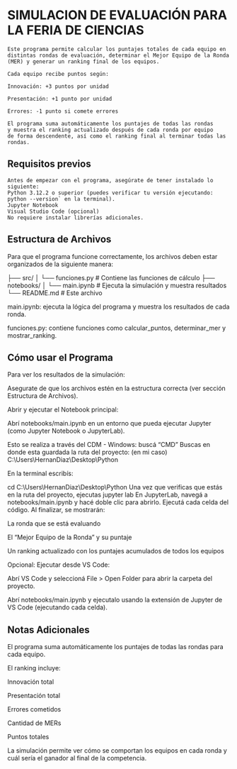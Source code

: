 # SIMULACION DE EVALUACIÓN PARA LA FERIA DE CIENCIAS
    Este programa permite calcular los puntajes totales de cada equipo en 
    distintas rondas de evaluación, determinar el Mejor Equipo de la Ronda 
    (MER) y generar un ranking final de los equipos.

    Cada equipo recibe puntos según:

    Innovación: +3 puntos por unidad

    Presentación: +1 punto por unidad

    Errores: -1 punto si comete errores

    El programa suma automáticamente los puntajes de todas las rondas
    y muestra el ranking actualizado después de cada ronda por equipo 
    de forma descendente, así como el ranking final al terminar todas las rondas.

## Requisitos previos 
    Antes de empezar con el programa, asegúrate de tener instalado lo siguiente:
    Python 3.12.2 o superior (puedes verificar tu versión ejecutando:
    python --version` en la terminal).
    Jupyter Notebook
    Visual Studio Code (opcional)
    No requiere instalar librerías adicionales.

## Estructura de Archivos

Para que el programa funcione correctamente, los archivos deben estar organizados de la
siguiente manera:

├── src/
│   └── funciones.py      # Contiene las funciones de cálculo
├── notebooks/
│   └── main.ipynb         # Ejecuta la simulación y muestra resultados
└── README.md              # Este archivo


main.ipynb: ejecuta la lógica del programa y muestra los resultados de cada ronda.

funciones.py: contiene funciones como calcular_puntos, determinar_mer y mostrar_ranking.

## Cómo usar el Programa

Para ver los resultados de la simulación:

Asegurate de que los archivos estén en la estructura correcta (ver sección Estructura de Archivos).

Abrir y ejecutar el Notebook principal:

Abrí notebooks/main.ipynb en un entorno que pueda ejecutar Jupyter (como Jupyter Notebook o JupyterLab).

Esto se realiza a través del CDM - 
Windows: buscá “CMD”
Buscas en donde esta guardada la ruta del proyecto:
(en mi caso)
C:\Users\HernanDiaz\Desktop\Python

En la terminal escribís:

cd C:\Users\HernanDiaz\Desktop\Python
Una vez que verificas que estás en la ruta del proyecto, ejecutas
jupyter lab
En JupyterLab, navegá a notebooks/main.ipynb y hacé doble clic para abrirlo.
Ejecutá cada celda del código. Al finalizar, se mostrarán:

La ronda que se está evaluando

El “Mejor Equipo de la Ronda” y su puntaje

Un ranking actualizado con los puntajes acumulados de todos los equipos

Opcional: Ejecutar desde VS Code:

Abrí VS Code y seleccioná File > Open Folder para abrir la carpeta del proyecto.

Abrí notebooks/main.ipynb y ejecutalo usando la extensión de Jupyter de VS Code (ejecutando cada celda).

## Notas Adicionales 

El programa suma automáticamente los puntajes de todas las rondas para cada equipo.

El ranking incluye:

Innovación total

Presentación total

Errores cometidos

Cantidad de MERs

Puntos totales

La simulación permite ver cómo se comportan los equipos en cada ronda y cuál sería el ganador al final de la competencia.
